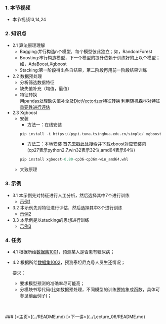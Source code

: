 ### 1. 本节视频
- 本节视频13,14,24
### 2. 知识点
- 2.1 算法原理理解
    -   Bagging:并行构造n个模型，每个模型彼此独立；如，RandomForest
    -   Boosting:串行构造模型，下一个模型的提升依赖于训练好的上以个模型；如，AdaBoost,Xgboost
    -   Stacking:第一阶段得出各自结果，第二阶段再用前一阶段结果训练
- 2.2 数据预处理
    -   分析筛选数据特征
    -   缺失值补充（均值，最值）
    -   特征转换<br>
    [用pandas处理缺失值补全及DictVectorizer特征转换](https://blog.csdn.net/The_lastest/article/details/79103386)
    [利用随机森林对特征重要性进行评估](https://blog.csdn.net/The_lastest/article/details/81151986)
- 2.3 Xgboost
    -   安装
        - 方法一：在线安装
        ```python
        pip install -i https://pypi.tuna.tsinghua.edu.cn/simple/ xgboost
        ```
        - 方法二：本地安装
        首先去[戳此处](https://www.lfd.uci.edu/~gohlke/pythonlibs/#xgboost)搜索并下载xboost对应安装包<br>
        (cp27表示python2.7,win32表示32位,amd64表示64位)
        ```python
        pip install xgboost-0.80-cp36-cp36m-win_amd64.whl 
        ```
    - 大致原理
### 3. 示例 
- 3.1 本示例先对特征进行人工分析，然后选择其中7个进行训练
    - [示例1](ex1.py)
- 3.2 本示例先对特征进行评估，然后选择其中3个进行训练
    - [示例2](ex2.py)
- 3.3 本示例是以stacking的思想进行训练
    - [示例3](ex3.py)
### 4. 任务
- 4.1 根据所给[数据集1001](../DatasetUrl.md)，预测某人是否患有糖尿病；
- 4.2 根据所给[数据集1002](../DatasetUrl.md)，预测泰坦尼克号人员生还情况；<br>

    要求：
    - 要求模型预测的准确率尽可能高；
    - 分模块书写代码(比如数据预处理，不同模型的训练要抽象成函数，具体可参见前面例子)；    
<br>
<br>
### [<主页>](../README.md) [<下一讲>](../Lecture_06/README.md)